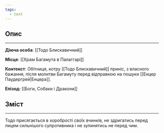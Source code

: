 ```yaml
---
tags:
  - text
---
```

## Опис
---
**Діюча особа**: [[Тодо Блискавичний]]  

**Місце**: [[Храм Багамута в Палаггарі]]  

**Контекст**: Обітниця, котру [[Тодо Блискавичний]] приніс, з власного бажання, після молитви Багамуту перед відправкою на пошуки [[Енцер Паудергрей|Енцера]].  

**Епізод:** [[Боги, Собаки і Дракони]]  

## Зміст
---
Тодо присягається в хоробрості своїх вчинків, не здригатись перед лицем сильнішого супротивника і не зупинятись не перед чим.  
